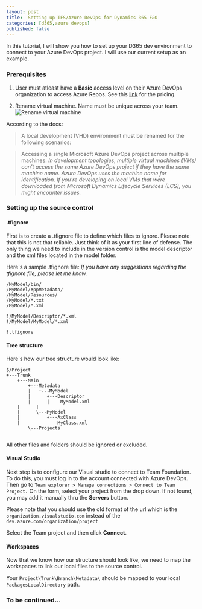 ```yaml
---
layout: post
title:  Setting up TFS/Azure DevOps for Dynamics 365 F&O
categories: [d365,azure devops]
published: false
---
```


In this tutorial, I will show you how to set up your D365 dev environment to connect to your Azure DevOps project. I will use our current setup as an example.

### Prerequisites
1. User must atleast have a **Basic** access level on their Azure DevOps organization to access Azure Repos. See this [link](https://azure.microsoft.com/en-us/pricing/details/devops/azure-devops-services/) for the pricing.

2. Rename virtual machine. Name must be unique across your team.
![Rename virtual machine](https://thepracticaldev.s3.amazonaws.com/i/mq8qj50ght5fq22atlgw.PNG)

According to the docs:
> A local development (VHD) environment must be renamed for the following scenarios:

> Accessing a single Microsoft Azure DevOps project across multiple machines: 
*In development topologies, multiple virtual machines (VMs) can't access the same Azure DevOps project if they have the same machine name. Azure DevOps uses the machine name for identification. If you're developing on local VMs that were downloaded from Microsoft Dynamics Lifecycle Services (LCS), you might encounter issues.*

### Setting up the source control

#### .tfignore 

First is to create a .tfignore file to define which files to ignore. Please note that this is not that reliable. Just think of it as your first line of defense. 
The only thing we need to include in the version control is the model descriptor and the xml files located in the model folder.

Here's a sample .tfignore file:
*If you have any suggestions regarding the tfignore file, please let me know.*
```
/MyModel/bin/
/MyModel/XppMetadata/
/MyModel/Resources/
/MyModel/*.txt
/MyModel/*.xml

!/MyModel/Descriptor/*.xml
!/MyModel/MyModel/*.xml

!.tfignore

```

#### Tree structure
Here's how our tree structure would look like:

```
$/Project
+---Trunk
    +---Main
        +---Metadata
        |   +---MyModel
        |      +---Descriptor
        |      |   	MyModel.xml
	|      |
	|      \---MyModel
	|          +---AxClass
	|              MyClass.xml
        \---Projects


```

All other files and folders should be ignored or excluded.



#### Visual Studio

Next step is to configure our Visual studio to connect to Team Foundation. 
To do this, you must log in to the account connected with Azure DevOps. 
Then go to `Team explorer > Manage connections > Connect to Team Project.`
On the form, select your project from the drop down. 
If not found, you may add it manually thru the **Servers** button. 

Please note that you should use the old format of the url which is the `organization.visualstudio.com` instead of the `dev.azure.com/organization/project`

Select the Team project and then click **Connect**.


#### Workspaces

Now that we know how our structure should look like, we need to map the workspaces to link our local files to the source control. 

Your `Project\Trunk\Branch\Metadata\` should be mapped to your local `PackagesLocalDirectory` path.


### To be continued...
